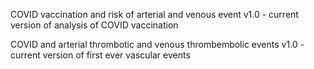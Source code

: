 COVID vaccination and risk of arterial and venous event v1.0 - current version of analysis of COVID vaccination 

COVID and arterial thrombotic and venous thrombembolic events v1.0 - current version of first ever vascular events
